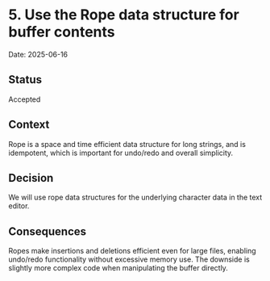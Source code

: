 # 5. Use the Rope data structure for buffer contents

Date: 2025-06-16

## Status

Accepted

## Context

Rope is a space and time efficient data structure for long strings, and is idempotent, which is important
for undo/redo and overall simplicity.

## Decision

We will use rope data structures for the underlying character data in the text editor.

## Consequences

Ropes make insertions and deletions efficient even for large files, enabling
undo/redo functionality without excessive memory use. The downside is slightly
more complex code when manipulating the buffer directly.
